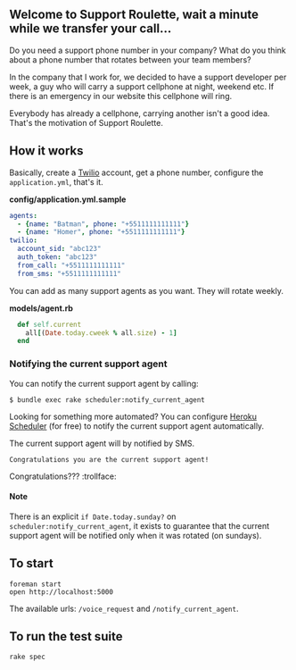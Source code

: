 ## Welcome to Support Roulette, wait a minute while we transfer your call…

Do you need a support phone number in your company? What do you think about a phone number that rotates between your team members?

In the company that I work for, we decided to have a support developer per week, a guy who will carry a support cellphone at night, weekend etc. If there is an emergency in our website this cellphone will ring.

Everybody has already a cellphone, carrying another isn't a good idea. That's the motivation of Support Roulette.

## How it works

Basically, create a [Twilio](http://www.twilio.com) account, get a phone number, configure the `application.yml`, that's it.

**config/application.yml.sample**

```yaml
agents:
  - {name: "Batman", phone: "+5511111111111"}
  - {name: "Homer", phone: "+5511111111111"}
twilio:
  account_sid: "abc123"
  auth_token: "abc123"
  from_call: "+5511111111111"
  from_sms: "+5511111111111"
```

You can add as many support agents as you want. They will rotate weekly.

**models/agent.rb**

```ruby
  def self.current
    all[(Date.today.cweek % all.size) - 1]
  end
```


### Notifying the current support agent

You can notify the current support agent by calling:

```shell
$ bundle exec rake scheduler:notify_current_agent
```

Looking for something more automated? You can configure [Heroku Scheduler](https://addons.heroku.com/scheduler) (for free) to notify the current support agent automatically.

The current support agent will by notified by SMS.

`Congratulations you are the current support agent!`

Congratulations??? :trollface:

#### Note

There is an explicit `if Date.today.sunday?` on `scheduler:notify_current_agent`, it exists to guarantee that the current support agent will be notified only when it was rotated (on sundays).

## To start

```shell
foreman start
open http://localhost:5000
```

The available urls: `/voice_request` and `/notify_current_agent`.

## To run the test suite

```shell
rake spec
```


